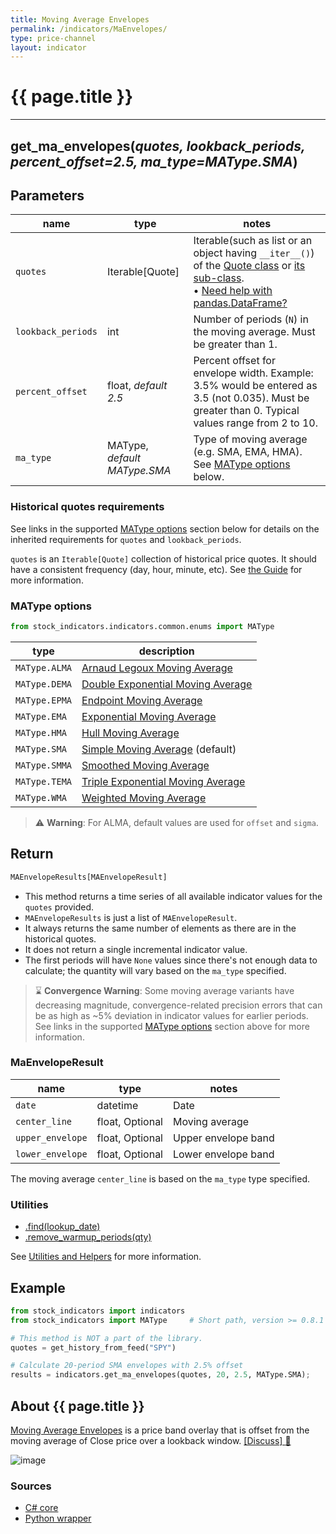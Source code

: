 ```yaml
---
title: Moving Average Envelopes
permalink: /indicators/MaEnvelopes/
type: price-channel
layout: indicator
---
```


# {{ page.title }}

<hr>

## **get_ma_envelopes**(*quotes, lookback_periods, percent_offset=2.5, ma_type=MAType.SMA*)

## Parameters

| name | type | notes
| -- |-- |--
| `quotes` | Iterable[Quote] | Iterable(such as list or an object having `__iter__()`) of the [Quote class]({{site.baseurl}}/guide/#historical-quotes) or [its sub-class]({{site.baseurl}}/guide/#using-custom-quote-classes). <br><span class='qna-dataframe'> • [Need help with pandas.DataFrame?]({{site.baseurl}}/guide/#using-pandasdataframe)</span>
| `lookback_periods` | int | Number of periods (`N`) in the moving average.  Must be greater than 1.
| `percent_offset` | float, *default 2.5* | Percent offset for envelope width.  Example: 3.5% would be entered as 3.5 (not 0.035).  Must be greater than 0.  Typical values range from 2 to 10.
| `ma_type` | MAType, *default MAType.SMA* | Type of moving average (e.g. SMA, EMA, HMA).  See [MAType options](#matype-options) below.

### Historical quotes requirements

See links in the supported [MAType options](#matype-options) section below for details on the inherited requirements for `quotes` and `lookback_periods`.

`quotes` is an `Iterable[Quote]` collection of historical price quotes.  It should have a consistent frequency (day, hour, minute, etc).  See [the Guide]({{site.baseurl}}/guide/#historical-quotes) for more information.

### MAType options

```python
from stock_indicators.indicators.common.enums import MAType
```

| type | description
|-- |--
| `MAType.ALMA` | [Arnaud Legoux Moving Average](../Alma#content)
| `MAType.DEMA` | [Double Exponential Moving Average](../Dema#content)
| `MAType.EPMA` | [Endpoint Moving Average](../Epma#content)
| `MAType.EMA` | [Exponential Moving Average](../Ema#content)
| `MAType.HMA` | [Hull Moving Average](../Hma#content)
| `MAType.SMA` | [Simple Moving Average](../Sma#content) (default)
| `MAType.SMMA` | [Smoothed Moving Average](../Smma#content)
| `MAType.TEMA` | [Triple Exponential Moving Average](../Tema#content)
| `MAType.WMA` | [Weighted Moving Average](../Wma#content)

> :warning:  **Warning**: For ALMA, default values are used for `offset` and `sigma`.

## Return

```python
MAEnvelopeResults[MAEnvelopeResult]
```

- This method returns a time series of all available indicator values for the `quotes` provided.
- `MAEnvelopeResults` is just a list of `MAEnvelopeResult`.
- It always returns the same number of elements as there are in the historical quotes.
- It does not return a single incremental indicator value.
- The first periods will have `None` values since there's not enough data to calculate; the quantity will vary based on the `ma_type` specified.

> :hourglass: **Convergence Warning**: Some moving average variants have decreasing magnitude, convergence-related precision errors that can be as high as ~5% deviation in indicator values for earlier periods.  See links in the supported [MAType options](#matype-options) section above for more information.

### MaEnvelopeResult

| name | type | notes
| -- |-- |--
| `date` | datetime | Date
| `center_line` | float, Optional | Moving average
| `upper_envelope` | float, Optional | Upper envelope band
| `lower_envelope` | float, Optional | Lower envelope band

The moving average `center_line` is based on the `ma_type` type specified.

### Utilities

- [.find(lookup_date)]({{site.baseurl}}/utilities#find-indicator-result-by-date)
- [.remove_warmup_periods(qty)]({{site.baseurl}}/utilities#remove-warmup-periods)

See [Utilities and Helpers]({{site.baseurl}}/utilities#utilities-for-indicator-results) for more information.

## Example

```python
from stock_indicators import indicators
from stock_indicators import MAType     # Short path, version >= 0.8.1

# This method is NOT a part of the library.
quotes = get_history_from_feed("SPY")

# Calculate 20-period SMA envelopes with 2.5% offset
results = indicators.get_ma_envelopes(quotes, 20, 2.5, MAType.SMA);
```

## About {{ page.title }}

[Moving Average Envelopes](https://en.wikipedia.org/wiki/Moving_average_envelope) is a price band overlay that is offset from the moving average of Close price over a lookback window.
[[Discuss] :speech_balloon:]({{site.github.base_repository_url}}/discussions/288 "Community discussion about this indicator")

![image]({{site.charturl}}/MaEnvelopes.png)

### Sources

- [C# core]({{site.base_sourceurl}}/m-r/MaEnvelopes/MaEnvelopes.cs)
- [Python wrapper]({{site.sourceurl}}/ma_envelopes.py)
